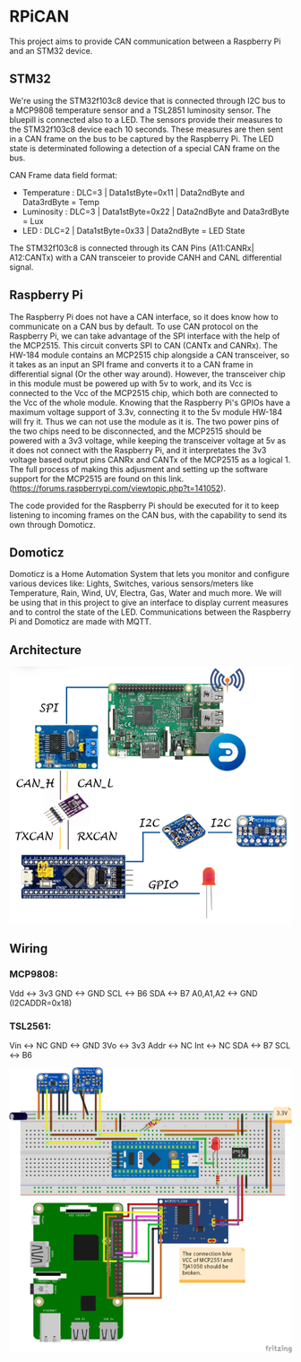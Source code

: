 # RPiCAN
This project aims to provide CAN communication between a Raspberry Pi and an STM32 device. 

## STM32
We're using the STM32f103c8 device that is connected through I2C bus to a MCP9808 temperature sensor and a TSL2851 luminosity sensor. The bluepill is connected also to a LED. The sensors provide their measures to the STM32f103c8 device each 10 seconds. These measures are then sent in a CAN frame on the bus to be captured by the Raspberry Pi. The LED state is determinated following a detection of a special CAN frame on the bus.

CAN Frame data field format:
* Temperature : DLC=3 | Data1stByte=0x11 | Data2ndByte and Data3rdByte = Temp
* Luminosity :  DLC=3 | Data1stByte=0x22 | Data2ndByte and Data3rdByte = Lux
* LED :         DLC=2 | Data1stByte=0x33 | Data2ndByte = LED State

The STM32f103c8 is connected through its CAN Pins (A11:CANRx| A12:CANTx) with a CAN transceier to provide CANH and CANL differential signal.

## Raspberry Pi
The Raspberry Pi does not have a CAN interface, so it does know how to communicate on a CAN bus by default. 
To use CAN protocol on the Raspberry Pi, we can take advantage of the SPI interface with the help of the MCP2515. This circuit converts SPI to CAN (CANTx and CANRx).
The HW-184 module contains an MCP2515 chip alongside a CAN transceiver, so it takes as an input an SPI frame and converts it to a CAN frame in differential signal (Or the other way around).
However, the transceiver chip in this module must be powered up with 5v to work, and its Vcc is connected to the Vcc of the MCP2515 chip, which both are connected to the Vcc of the whole module. Knowing that the Raspberry Pi's GPIOs have a maximum voltage support of 3.3v, connecting it to the 5v module HW-184 will fry it. Thus we can not use the module as it is. The two power pins of the two chips need to be disconnected, and the MCP2515 should be powered with a 3v3 voltage, while keeping the transceiver voltage at 5v as it does not connect with the Raspberry Pi, and it interpretates the 3v3 voltage based output pins CANRx and CANTx of the MCP2515 as a logical 1.
The full process of making this adjusment and setting up the software support for the MCP2515 are found on this link. (https://forums.raspberrypi.com/viewtopic.php?t=141052).

The code provided for the Raspberry Pi should be executed for it to keep listening to incoming frames on the CAN bus, with the capability to send its own through Domoticz.

## Domoticz
Domoticz is a Home Automation System that lets you monitor and configure various devices like: Lights, Switches, various sensors/meters like Temperature, Rain, Wind, UV, Electra, Gas, Water and much more. We will be using that in this project to give an interface to display current measures and to control the state of the LED.
Communications between the Raspberry Pi and Domoticz are made with MQTT.

## Architecture
![alt text](image.png)

## Wiring
### MCP9808:
Vdd <-> 3v3
GND <-> GND
SCL <-> B6
SDA <-> B7
A0,A1,A2 <-> GND (I2CADDR=0x18)
### TSL2561:
Vin <-> NC
GND <-> GND
3Vo <-> 3v3
Addr <-> NC
Int <-> NC
SDA <-> B7
SCL <-> B6

![alt text](wiring.png)
